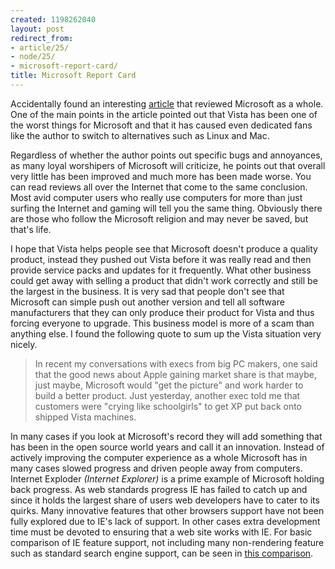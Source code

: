 ```yaml
---
created: 1198262040
layout: post
redirect_from:
- article/25/
- node/25/
- microsoft-report-card/
title: Microsoft Report Card
---
```

Accidentally found an interesting <a href="http://gizmodo.com/336829/microsoft-year+end-report-card-b+">article</a> that reviewed Microsoft as a whole. One of the main points in the article pointed out that Vista has been one of the worst things for Microsoft and that it has caused even dedicated fans like the author to switch to alternatives such as Linux and Mac.

Regardless of whether the author points out specific bugs and annoyances, as many loyal worshipers of Microsoft will criticize, he points out that overall very little has been improved and much more has been made worse. You can read reviews all over the Internet that come to the same conclusion. Most avid computer users who really use computers for more than just surfing the Internet and gaming will tell you the same thing. Obviously there are those who follow the Microsoft religion and may never be saved, but that's life.

I hope that Vista helps people see that Microsoft doesn't produce a quality product, instead they pushed out Vista before it was really read and then provide service packs and updates for it frequently. What other business could get away with selling a product that didn't work correctly and still be the largest in the business. It is very sad that people don't see that Microsoft can simple push out another version and tell all software manufacturers that they can only produce their product for Vista and thus forcing everyone to upgrade. This business model is more of a scam than anything else. I found the following quote to sum up the Vista situation very nicely.
<blockquote>In recent my conversations with execs from big PC makers, one said that the good news about Apple gaining market share is that maybe, just maybe, Microsoft would "get the picture" and work harder to build a better product. Just yesterday, another exec told me that customers were "crying like schoolgirls" to get XP put back onto shipped Vista machines.</blockquote>
In many cases if you look at Microsoft's record they will add something that has been in the open source world years and call it an innovation. Instead of actively improving the computer experience as a whole Microsoft has in many cases slowed progress and driven people away from computers. Internet Exploder <span style="font-style: italic;">(Internet Explorer)</span> is a prime example of Microsoft holding back progress. As web standards progress IE has failed to catch up and since it holds the largest share of users web developers have to cater to its quirks. Many innovative features that other browsers support have not been fully explored due to IE's lack of support. In other cases extra development time must be devoted to ensuring that a web site works with IE. For basic comparison of IE feature support, not including many non-rendering feature such as standard search engine support, can be seen in <a href="http://www.webdevout.net/browser-support">this comparison</a>.
